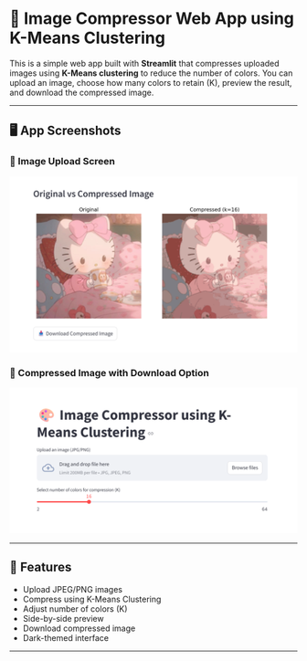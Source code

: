 # 🎨 Image Compressor Web App using K-Means Clustering

This is a simple web app built with **Streamlit** that compresses uploaded images using **K-Means clustering** to reduce the number of colors. You can upload an image, choose how many colors to retain (K), preview the result, and download the compressed image.


---

## 🖥️ App Screenshots

### 🔹 Image Upload Screen
![Upload Screenshot](assets/img1.png)

### 🔹 Compressed Image with Download Option
![Compressed Screenshot](assets/img2.png)

---

## 🚀 Features

- Upload JPEG/PNG images
- Compress using K-Means Clustering
- Adjust number of colors (K)
- Side-by-side preview
- Download compressed image
- Dark-themed interface


---



